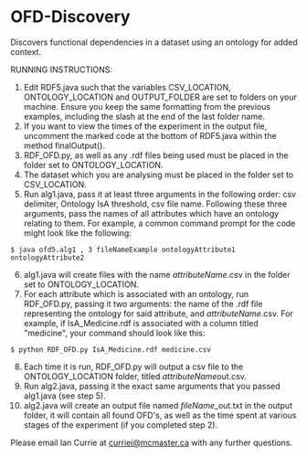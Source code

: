 # OFD-Discovery
Discovers functional dependencies in a dataset using an ontology for added context.

RUNNING INSTRUCTIONS:
  1. Edit RDF5.java such that the variables CSV_LOCATION, ONTOLOGY_LOCATION and OUTPUT_FOLDER are set to folders on your machine.  Ensure you keep the same formatting from the previous examples, including the slash at the end of the last folder name.
  2. If you want to view the times of the experiment in the output file, uncomment the marked code at the bottom of RDF5.java within the method finalOutput().
  3. RDF_OFD.py, as well as any .rdf files being used must be placed in the folder set to ONTOLOGY_LOCATION.
  4. The dataset which you are analysing must be placed in the folder set to CSV_LOCATION.
  5. Run alg1.java, pass it at least three arguments in the following order: csv delimiter, Ontology IsA threshold, csv file name.  Following these three arguments, pass the names of all attributes which have an ontology relating to them. For example, a common command prompt for the code might look like the following:
  ```
  $ java ofd5.alg1 , 3 fileNameExample ontologyAttribute1 ontologyAttribute2
  ```
  6. alg1.java will create files with the name *attributeName*.csv in the folder set to ONTOLOGY_LOCATION.
  7. For each attribute which is associated with an ontology, run RDF_OFD.py, passing it two arguments: the name of the .rdf file representing the ontology for said attribute, and *attributeName*.csv.  For example, if IsA_Medicine.rdf is associated with a column titled "medicine", your command should look like this:
  ```
  $ python RDF_OFD.py IsA_Medicine.rdf medicine.csv
  ```
  8. Each time it is run, RDF_OFD.py will output a csv file to the ONTOLOGY_LOCATION folder, titled *attributeName*out.csv.
  9. Run alg2.java, passing it the exact same arguments that you passed alg1.java (see step 5).
  10. alg2.java will create an output file named *fileName*_out.txt in the output folder, it will contain all found OFD's, as well as the time spent at various stages of the experiment (if you completed step 2).


Please email Ian Currie at curriei@mcmaster.ca with any further questions.

